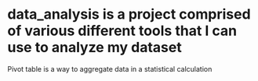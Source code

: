 # data_analysis is a project comprised of various different tools that I can use to analyze my dataset  
Pivot table is a way to aggregate data in a statistical calculation
